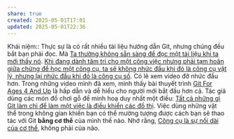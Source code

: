```yaml
---
share: true
created: 2025-05-01T17:01
updated: 2025-05-01T22:36
---
```

Khái niệm:: 
Thực sự là có rất nhiều tài liệu hướng dẫn Git, nhưng chúng đều bắt bạn phải đọc. Mà [Ta thường không sẵn sàng để đọc một tài liệu khi ta mới thấy nó](../../%E2%9A%A1Hi%E1%BB%83u%20bi%E1%BA%BFt%20s%C3%A2u/Ngh%C4%A9%20v%E1%BB%81%20vi%E1%BB%87c%20ngh%C4%A9/M%C3%B4i%20tr%C6%B0%E1%BB%9Dng%20ngh%C4%A9,%20nh%E1%BA%ADn%20th%E1%BB%A9c%20t%C4%83ng%20c%C6%B0%E1%BB%9Dng/%C4%90%E1%BB%8Dc%20v%C3%A0%20vi%E1%BA%BFt/Ghi%20ch%C3%BA%20th%C3%B4ng%20tin/Ta%20th%C6%B0%E1%BB%9Dng%20kh%C3%B4ng%20s%E1%BA%B5n%20s%C3%A0ng%20%C4%91%E1%BB%83%20%C4%91%E1%BB%8Dc%20m%E1%BB%99t%20t%C3%A0i%20li%E1%BB%87u%20khi%20ta%20m%E1%BB%9Bi%20th%E1%BA%A5y%20n%C3%B3.md). [Khi đang dành tâm trí cho một công việc nhưng phải tạm hoãn giữa chừng để học một công cụ, ta sẽ không nhức đầu khi đó là công cụ vật lý, nhưng lại nhức đầu khi đó là công cụ số](../../%E2%9A%A1Hi%E1%BB%83u%20bi%E1%BA%BFt%20s%C3%A2u/C%C3%B4ng%20ngh%E1%BB%87%20th%C3%B4ng%20tin/K%E1%BB%B9%20thu%E1%BA%ADt%20ph%E1%BA%A7n%20m%E1%BB%81m/Nh%E1%BB%A9c%20%C4%91%E1%BA%A7u/Khi%20%C4%91ang%20d%C3%A0nh%20t%C3%A2m%20tr%C3%AD%20cho%20m%E1%BB%99t%20c%C3%B4ng%20vi%E1%BB%87c%20nh%C6%B0ng%20ph%E1%BA%A3i%20t%E1%BA%A1m%20ho%C3%A3n%20gi%E1%BB%AFa%20ch%E1%BB%ABng%20%C4%91%E1%BB%83%20h%E1%BB%8Dc%20m%E1%BB%99t%20c%C3%B4ng%20c%E1%BB%A5,%20ta%20s%E1%BA%BD%20kh%C3%B4ng%20nh%E1%BB%A9c%20%C4%91%E1%BA%A7u%20khi%20%C4%91%C3%B3%20l%C3%A0%20c%C3%B4ng%20c%E1%BB%A5%20v%E1%BA%ADt%20l%C3%BD,%20nh%C6%B0ng%20l%E1%BA%A1i%20nh%E1%BB%A9c%20%C4%91%E1%BA%A7u%20khi%20%C4%91%C3%B3%20l%C3%A0%20c%C3%B4ng%20c%E1%BB%A5%20s%E1%BB%91.md). Có lẽ xem video đỡ nhức đầu hơn. Trong những video mình đã xem, mình thấy bài thuyết trình [Git For Ages 4 And Up](https://www.youtube.com/watch?v=3m7BgIvC-uQ) là hấp dẫn và dễ hiểu cho người mới bắt đầu hơn cả. Tác giả dùng các món đồ chơi gỗ để minh hoạ duy nhất một điều: [Tất cả những gì Git làm chỉ để làm một việc là điều khiển các đồ thị](T%E1%BA%A5t%20c%E1%BA%A3%20nh%E1%BB%AFng%20g%C3%AC%20Git%20l%C3%A0m%20ch%E1%BB%89%20%C4%91%E1%BB%83%20l%C3%A0m%20m%E1%BB%99t%20vi%E1%BB%87c%20l%C3%A0%20%C4%91i%E1%BB%81u%20khi%E1%BB%83n%20c%C3%A1c%20%C4%91%E1%BB%93%20th%E1%BB%8B.md). Việc dùng những vật thể trong không gian khiến bạn có thể mường tượng được cách bạn sẽ thao tác với Git **bằng cơ thể** của mình thế nào. Nhớ rằng, [Công cụ là sự nối dài của cơ thể](../../%E2%9A%A1Hi%E1%BB%83u%20bi%E1%BA%BFt%20s%C3%A2u/Ngh%C4%A9%20v%E1%BB%81%20vi%E1%BB%87c%20ngh%C4%A9/M%C3%B4i%20tr%C6%B0%E1%BB%9Dng%20ngh%C4%A9,%20nh%E1%BA%ADn%20th%E1%BB%A9c%20t%C4%83ng%20c%C6%B0%E1%BB%9Dng/C%C3%B4ng%20c%E1%BB%A5%20ngh%C4%A9/C%C3%B4ng%20c%E1%BB%A5%20l%C3%A0%20s%E1%BB%B1%20n%E1%BB%91i%20d%C3%A0i%20c%E1%BB%A7a%20c%C6%A1%20th%E1%BB%83.md), không phải của não. 
